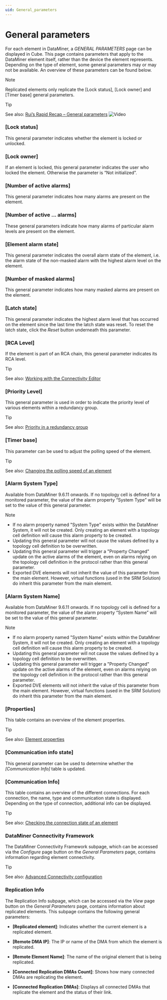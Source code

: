 ```yaml
---
uid: General_parameters
---
```


# General parameters

For each element in DataMiner, a *GENERAL PARAMETERS* page can be displayed in Cube. This page contains parameters that apply to the DataMiner element itself, rather than the device the element represents. Depending on the type of element, some general parameters may or may not be available. An overview of these parameters can be found below.

> [!NOTE]
> Replicated elements only replicate the [Lock status], [Lock owner] and [Timer base] general parameters.

> [!TIP]
> See also: [Rui’s Rapid Recap – General parameters](https://community.dataminer.services/video/ruis-rapid-recap-general-parameters/) ![Video](~/user-guide/images/video_Duo.png)

### [Lock status]

This general parameter indicates whether the element is locked or unlocked.

### [Lock owner]

If an element is locked, this general parameter indicates the user who locked the element. Otherwise the parameter is “Not initialized”.

### [Number of active alarms]

This general parameter indicates how many alarms are present on the element.

### [Number of active ... alarms]

These general parameters indicate how many alarms of particular alarm levels are present on the element.

### [Element alarm state]

This general parameter indicates the overall alarm state of the element, i.e. the alarm state of the non-masked alarm with the highest alarm level on the element.

### [Number of masked alarms]

This general parameter indicates how many masked alarms are present on the element.

### [Latch state]

This general parameter indicates the highest alarm level that has occurred on the element since the last time the latch state was reset. To reset the latch state, click the *Reset* button underneath this parameter.

### [RCA Level]

If the element is part of an RCA chain, this general parameter indicates its RCA level.

> [!TIP]
> See also: [Working with the Connectivity Editor](xref:Working_with_the_Connectivity_Editor)

### [Priority Level]

This general parameter is used in order to indicate the priority level of various elements within a redundancy group.

> [!TIP]
> See also: [Priority in a redundancy group](xref:About_redundancy_groups#priority-in-a-redundancy-group)

### [Timer base]

This parameter can be used to adjust the polling speed of the element.

> [!TIP]
> See also: [Changing the polling speed of an element](xref:Changing_the_polling_speed_of_an_element)

### [Alarm System Type]

Available from DataMiner 9.6.11 onwards. If no topology cell is defined for a monitored parameter, the value of the alarm property “System Type” will be set to the value of this general parameter.

> [!NOTE]
>
> - If no alarm property named "System Type" exists within the DataMiner System, it will not be created. Only creating an element with a topology cell definition will cause this alarm property to be created.
> - Updating this general parameter will not cause the values defined by a topology cell definition to be overwritten.
> - Updating this general parameter will trigger a "Property Changed" update on the active alarms of the element, even on alarms relying on the topology cell definition in the protocol rather than this general parameter.
> - Exported DVE elements will not inherit the value of this parameter from the main element. However, virtual functions (used in the SRM Solution) do inherit this parameter from the main element.

### [Alarm System Name]

Available from DataMiner 9.6.11 onwards. If no topology cell is defined for a monitored parameter, the value of the alarm property “System Name” will be set to the value of this general parameter.

> [!NOTE]
>
> - If no alarm property named "System Name" exists within the DataMiner System, it will not be created. Only creating an element with a topology cell definition will cause this alarm property to be created.
> - Updating this general parameter will not cause the values defined by a topology cell definition to be overwritten.
> - Updating this general parameter will trigger a "Property Changed" update on the active alarms of the element, even on alarms relying on the topology cell definition in the protocol rather than this general parameter.
> - Exported DVE elements will not inherit the value of this parameter from the main element. However, virtual functions (used in the SRM Solution) do inherit this parameter from the main element.

### [Properties]

This table contains an overview of the element properties.

> [!TIP]
> See also: [Element properties](xref:Element_properties)

### [Communication info state]

This general parameter can be used to determine whether the *[Communication Info]* table is updated.

### [Communication Info]

This table contains an overview of the different connections. For each connection, the name, type and communication state is displayed. Depending on the type of connection, additional info can be displayed.

> [!TIP]
> See also: [Checking the connection state of an element](xref:Checking_the_connection_state_of_an_element)

### DataMiner Connectivity Framework

The DataMiner Connectivity Framework subpage, which can be accessed via the *Configure* page button on the *General Parameters* page, contains information regarding element connectivity.

> [!TIP]
> See also: [Advanced Connectivity configuration](xref:Advanced_Connectivity_configuration)

### Replication Info

The Replication Info subpage, which can be accessed via the *View* page button on the *General Parameters* page, contains information about replicated elements. This subpage contains the following general parameters:

- **[Replicated element]**: Indicates whether the current element is a replicated element.

- **[Remote DMA IP]**: The IP or name of the DMA from which the element is replicated.

- **[Remote Element Name]**: The name of the original element that is being replicated.

- **[Connected Replication DMAs Count]**: Shows how many connected DMAs are replicating the element.

- **[Connected Replication DMAs]**: Displays all connected DMAs that replicate the element and the status of their link.
